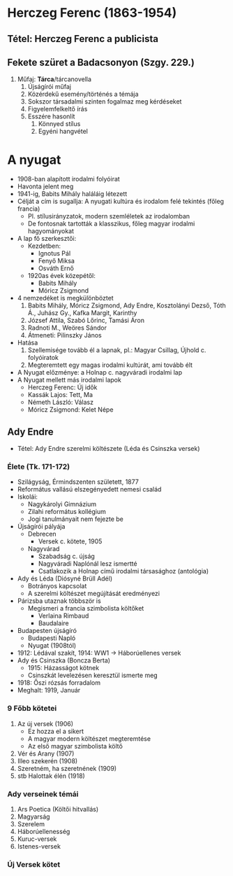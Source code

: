 # Herczeg Ferenc (1863-1954)  
## Tétel: Herczeg Ferenc a publicista  
## Fekete szüret a Badacsonyon (Szgy. 229.)  
1. Műfaj: **Tárca**/tárcanovella  
	1. Újságírói műfaj  
	2. Közérdekű esemény/történés a témája  
	3. Sokszor társadalmi szinten fogalmaz meg kérdéseket  
	4. Figyelemfelkeltő írás  
	5. Esszére hasonlít  
		1. Könnyed stílus  
		2. Egyéni hangvétel  
# A nyugat  
- 1908-ban alapított irodalmi folyóirat  
- Havonta jelent meg  
- 1941-ig, Babits Mihály haláláig létezett  
- Célját a cím is sugallja: A nyugati kultúra és irodalom felé tekintés (főleg francia)  
	- Pl. stílusirányzatok, modern szemléletek az irodalomban  
	- De fontosnak tartották a klasszikus, főleg magyar irodalmi hagyományokat  
- A lap fő szerkesztői:  
	- Kezdetben:  
		- Ignotus Pál  
		- Fenyő Miksa  
		- Osváth Ernő  
	- 1920as évek közepétől:  
		- Babits Mihály  
		- Móricz Zsigmond  
- 4 nemzedéket is megkülönböztet  
	1. Babits Mihály, Móricz Zsigmond, Ady Endre, Kosztolányi Dezső, Tóth Á., Juhász Gy., Kafka Margit, Karinthy  
	2. József Attila, Szabó Lőrinc, Tamási Áron  
	3. Radnoti M., Weöres Sándor  
	4. Átmeneti: Pilinszky János  
- Hatása  
	1. Szellemisége tovább él a lapnak, pl.: Magyar Csillag, Újhold c. folyóiratok  
	2. Megteremtett egy magas irodalmi kultúrát, ami tovább élt  
- A Nyugat előzménye: a Holnap c. nagyváradi irodalmi lap  
- A Nyugat mellett más irodalmi lapok  
	- Herczeg Ferenc: Új idők  
	- Kassák Lajos: Tett, Ma  
	- Németh László: Válasz  
	- Móricz Zsigmond: Kelet Népe  
## Ady Endre  
- Tétel: Ady Endre szerelmi költészete (Léda és Csinszka versek)  
### Élete (Tk. 171-172)  
- Szilágyság, Érmindszenten született, 1877  
- Református vallású elszegényedett nemesi család  
- Iskolái:  
	- Nagykárolyi Gimnázium  
	- Zilahi református kollégium  
	- Jogi tanulmányait nem fejezte be  
- Újságírói pályája  
	- Debrecen  
		- Versek c. kötete, 1905  
	- Nagyvárad  
		- Szabadság c. újság  
		- Nagyváradi Naplónál lesz ismertté  
		- Csatlakozik a Holnap című irodalmi társasághoz (antológia)  
- Ady és Léda (Diósyné Brüll Adél)  
	- Botrányos kapcsolat  
	- A szerelmi költészet megújítását eredményezi  
- Párizsba utaznak többször is  
	- Megismeri a francia szimbolista költőket  
		- Verlaina Rimbaud  
		- Baudalaire  
- Budapesten újságíró  
	- Budapesti Napló  
	- Nyugat (1908tól)  
- 1912: Lédával szakít, 1914: WW1 -> Háborúellenes versek  
- Ady és Csinszka (Boncza Berta)  
	- 1915: Házasságot kötnek  
	- Csinszkát levelezésen keresztül ismerte meg  
- 1918: Őszi rózsás forradalom  
- Meghalt: 1919, Január  
### 9 Főbb kötetei  
1. Az új versek (1906)  
	- Ez hozza el a sikert  
	- A magyar modern költészet megteremtése  
	- Az első magyar szimbolista költő  
2. Vér és Arany (1907)  
3. Illeo szekerén (1908)  
4. Szeretném, ha szeretnének (1909)  
5. stb Halottak élén (1918)  
### Ady verseinek témái  
1. Ars Poetica (Költői hitvallás)  
2. Magyarság  
3. Szerelem  
4. Háborúellenesség  
5. Kuruc-versek  
6. Istenes-versek  
### Új Versek kötet  
